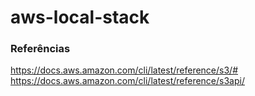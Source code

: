 # aws-local-stack

### Referências

https://docs.aws.amazon.com/cli/latest/reference/s3/#
https://docs.aws.amazon.com/cli/latest/reference/s3api/